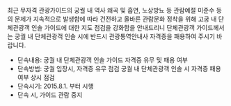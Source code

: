 최근 무자격 관광가이드의 궁궐 내 역사 왜곡 및 흡연, 노상방뇨 등 관람예절 미준수 등의 문제가 지속적으로 발생함에 따라 건전하고 올바른 관람문화 정착을 위해 고궁 내 단체관광객 인솔 가이드에 대한 지도 점검을 강화함을 안내드리니 단체관광객 가이드께서는 궁궐 내 단체관광객 인솔 시에 반드시 관광통역안내사 자격증을 패용하여 주시기 바랍니다.

- 단속내용: 궁궐 내 단체관광객 인솔 가이드 자격증 유무 및 패용 여부
- 단속방법: 궁궐 입장시, 자격증 유무 점검
  궁궐 내 단체관광객 인솔 시 자격증 패용여부 상시 점검
- 단속시기: 2015.8.1. 부터 시행
- 단속 시, 가이드 관람 중지